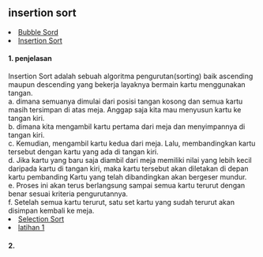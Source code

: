 <html>
<head>
    <h2>insertion sort</h2>
</head>
<body>
    <li><a href="#Bubble Sort">Bubble Sord</a></li>
    <li><a href="#insertion sort">Insertion Sort</a></li>
    <h4>1. penjelasan</h4>
      Insertion Sort adalah sebuah algoritma pengurutan(sorting) baik ascending maupun descending yang bekerja layaknya bermain kartu menggunakan tangan.
    <br>a. dimana semuanya dimulai dari posisi tangan kosong dan semua kartu masih tersimpan di atas meja. Anggap saja kita mau menyusun kartu ke tangan kiri.
    <br>b. dimana kita mengambil kartu pertama dari meja dan menyimpannya di tangan kiri.
    <br>c. Kemudian, mengambil kartu kedua dari meja. Lalu, membandingkan kartu tersebut dengan kartu yang ada di tangan kiri.
    <br>d. Jika kartu yang baru saja diambil dari meja memiliki nilai yang lebih kecil daripada kartu di tangan kiri, maka kartu tersebut akan diletakan di depan kartu pembanding
           Kartu yang telah dibandingkan akan bergeser mundur.
    <br>e. Proses ini akan terus berlangsung sampai semua kartu terurut dengan benar sesuai kriteria pengurutannya.
    <br>f. Setelah semua kartu terurut, satu set kartu yang sudah terurut akan disimpan kembali ke meja.
    <li><a href="#Selection sort">Selection Sort</a></li>
    <li><a href="#latihan">latihan 1</a></li>  
    <h4>2. </h4>
</body>
</html>

